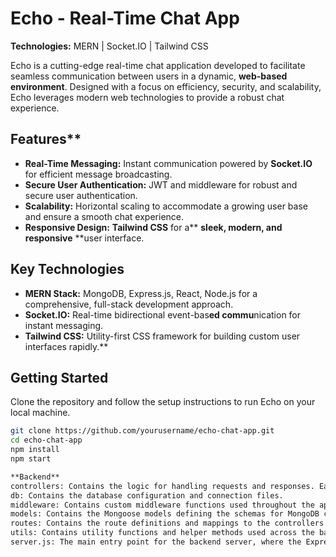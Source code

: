 # Echo - Real-Time Chat App

**Technologies:** MERN | Socket.IO | Tailwind CSS

Echo is a cutting-edge real-time chat application developed to facilitate seamless communication between users in a dynamic, **web-based environment**. Designed with a focus on efficiency, security, and scalability, Echo leverages modern web technologies to provide a robust chat experience.

## Features**
- **Real-Time Messaging:** Instant communication powered by **Socket.IO** for efficient message broadcasting.
- **Secure User Authentication:** JWT and middleware for robust and secure user authentication.
- **Scalability:** Horizontal scaling to accommodate a growing user base and ensure a smooth chat experience.
- **Responsive Design:** **Tailwind CSS** for a** **sleek, modern, and responsive** **user interface.

## Key Technologies
- **MERN Stack:** MongoDB, Express.js, React, Node.js for a comprehensive, full-stack development approach.
- **Socket.IO:** Real-time bidirectional event-bas**ed commu**nication for instant messaging.
- **Tailwind CSS:** Utility-first CSS framework for building custom user interfaces rapidly.**

## Getting Started
Clone the repository and follow the setup instructions to run Echo on your local machine.

```bash
git clone https://github.com/yourusername/echo-chat-app.git
cd echo-chat-app
npm install
npm start

**Backend**
controllers: Contains the logic for handling requests and responses. Each file typically corresponds to a different part of the application (e.g., user, product).
db: Contains the database configuration and connection files.
middleware: Contains custom middleware functions used throughout the application.
models: Contains the Mongoose models defining the schemas for MongoDB collections.
routes: Contains the route definitions and mappings to the controllers.
utils: Contains utility functions and helper methods used across the backend.
server.js: The main entry point for the backend server, where the Express app is configured and started.
